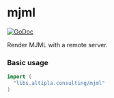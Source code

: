 
# mjml

[![GoDoc](https://godoc.org/libs.altipla.consulting/mjml?status.svg)](https://godoc.org/libs.altipla.consulting/mjml)

Render MJML with a remote server.


### Basic usage

```go
import (
  "libs.altipla.consulting/mjml"
)
```
